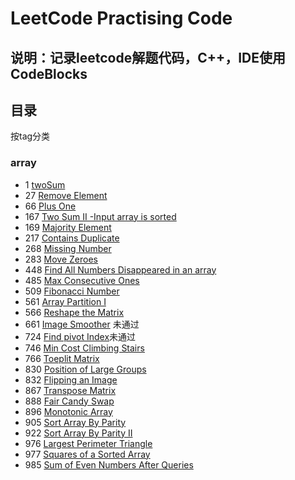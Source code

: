 ﻿# LeetCode Practising Code

##  说明：记录leetcode解题代码，C++，IDE使用CodeBlocks

## 目录
按tag分类

### array
- 1 [twoSum](array/1.cpp)
- 27 [Remove Element](array/27.cpp)
- 66 [Plus One](array/66.cpp)
- 167 [Two Sum II -Input array is sorted](array/167.cpp)
- 169 [Majority Element](array/169.cpp)
- 217 [Contains Duplicate](array/217.cpp)
- 268 [Missing Number](array/268.cpp)
- 283 [Move Zeroes](array/283.cpp)
- 448 [Find All Numbers Disappeared in an array](array/448.cpp)
- 485 [Max Consecutive Ones](array/485.cpp)
- 509 [Fibonacci Number](array/509.cpp)
- 561 [Array Partition I](array/561.cpp)
- 566 [Reshape the Matrix](array/566.cpp)
- 661 [Image Smoother](array/661.cpp) 未通过
- 724 [Find pivot Index](array/724.cpp)未通过
- 746 [Min Cost Climbing Stairs](arary/746.cpp)
- 766 [Toeplit Matrix](array/766.cpp)
- 830 [Position of Large Groups](array/830.cpp)
- 832 [Flipping an Image](array/832.cpp)
- 867 [Transpose Matrix](array/867.cpp)
- 888 [Fair Candy Swap](array/888.cpp)
- 896 [Monotonic Array](array/896.cpp)
- 905 [Sort Array By Parity](array/905.cpp)
- 922 [Sort Array By Parity II](array/933.cpp)
- 976 [Largest Perimeter Triangle](array/976.cpp)
- 977 [Squares of a Sorted Array](array/977.cpp)
- 985 [Sum of Even Numbers After Queries](array/985.cpp)